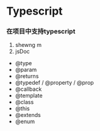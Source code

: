 # Typescript

### 在项目中支持typescript
1. shewng m
2. jsDoc
  + @type
  + @param
  + @returns
  + @typedef / @property / @prop
  + @callback
  + @template
  + @class
  + @this
  + @extends
  + @enum